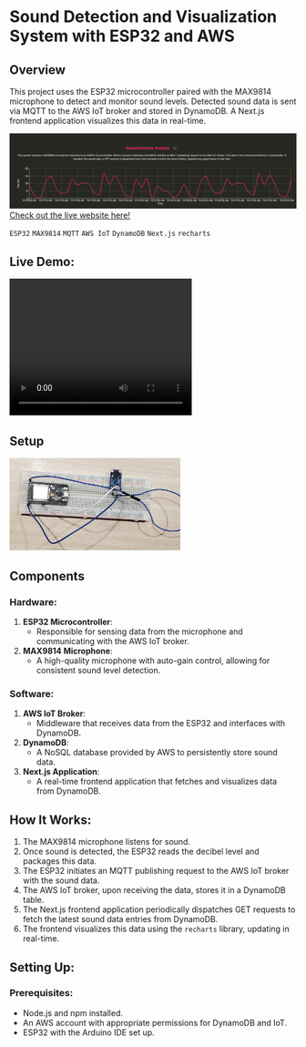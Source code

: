 # Sound Detection and Visualization System with ESP32 and AWS

## Overview
This project uses the ESP32 microcontroller paired with the MAX9814 microphone to detect and monitor sound levels. Detected sound data is sent via MQTT to the AWS IoT broker and stored in DynamoDB. A Next.js frontend application visualizes this data in real-time.

![Image of website](./public/sound.png)
[Check out the live website here!](https://sound.vinaycloud.ca)

`ESP32` `MAX9814` `MQTT` `AWS IoT` `DynamoDB` `Next.js` `recharts`

## Live Demo:
<video width="320" height="240" controls>
  <source src="https://github.com/VinMeld/Sound-Analysis-App/blob/main/public/sound.webm" type="video/webm">
  Your browser does not support the video tag.
</video>

## Setup

<img src="./public/setup_esp32.jpg" alt="Setup of ESP32 on Breadboard" width="300"/>

## Components

### Hardware:
1. **ESP32 Microcontroller**:
   - Responsible for sensing data from the microphone and communicating with the AWS IoT broker.
2. **MAX9814 Microphone**:
   - A high-quality microphone with auto-gain control, allowing for consistent sound level detection.

### Software:
1. **AWS IoT Broker**:
   - Middleware that receives data from the ESP32 and interfaces with DynamoDB.
2. **DynamoDB**:
   - A NoSQL database provided by AWS to persistently store sound data.
3. **Next.js Application**:
   - A real-time frontend application that fetches and visualizes data from DynamoDB.

## How It Works:
1. The MAX9814 microphone listens for sound.
2. Once sound is detected, the ESP32 reads the decibel level and packages this data.
3. The ESP32 initiates an MQTT publishing request to the AWS IoT broker with the sound data.
4. The AWS IoT broker, upon receiving the data, stores it in a DynamoDB table.
5. The Next.js frontend application periodically dispatches GET requests to fetch the latest sound data entries from DynamoDB.
6. The frontend visualizes this data using the `recharts` library, updating in real-time.

## Setting Up:

### Prerequisites:
- Node.js and npm installed.
- An AWS account with appropriate permissions for DynamoDB and IoT.
- ESP32 with the Arduino IDE set up.

